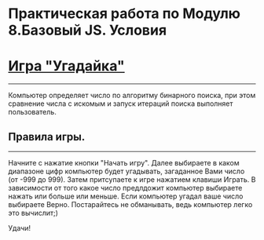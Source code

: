 # Практическая работа по Модулю 8.Базовый JS. Условия   
# [Игра "Угадайка"](https://sergenesterov.github.io/08-if-else/)

---

Компьютер определяет число по алгоритму бинарного поиска, при этом сравнение числа с искомым и запуск итераций поиска выполняет пользователь.

## Правила игры.

---

Начните с нажатие кнопки "Начать игру".
Далее выбираете в каком диапазоне цифр компьютер будет угадывать, загаданное Вами число (от -999 до 999).
Затем притсупаете к игре нажатием клавиши Играть.
В зависимости от того какое число предлдожит компьютер выбираете нажать или больше или меньше.
Если компьютер угадал ваше число выбираете Верно.
Постарайтесь не обманывать, ведь компьютер легко это вычислит;)

Удачи!
